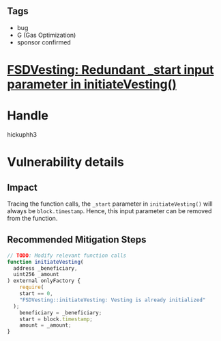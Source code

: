 ## Tags

- bug
- G (Gas Optimization)
- sponsor confirmed

# [FSDVesting: Redundant _start input parameter in initiateVesting()](https://github.com/code-423n4/2021-11-fairside-findings/issues/33) 

# Handle

hickuphh3


# Vulnerability details

## Impact

Tracing the function calls, the `_start` parameter in `initiateVesting()` will always be `block.timestamp`. Hence, this input parameter can be removed from the function.

## Recommended Mitigation Steps

```jsx
// TODO: Modify relevant function calls
function initiateVesting(
  address _beneficiary,
  uint256 _amount
) external onlyFactory {
	require(
    start == 0,
    "FSDVesting::initiateVesting: Vesting is already initialized"
  );
	beneficiary = _beneficiary;
	start = block.timestamp;
	amount = _amount;
}
```

